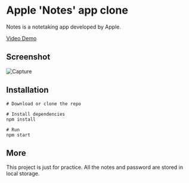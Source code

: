 # Apple 'Notes' app clone
Notes is a notetaking app developed by Apple.

[Video Demo](https://www.youtube.com/watch?v=_2wV-1hZxA0)

## Screenshot

![Capture](https://user-images.githubusercontent.com/85205294/178161491-867c7faa-3b09-4a13-873c-2140adfbc126.PNG)


## Installation
```
# Download or clone the repo

# Install dependencies
npm install

# Run
npm start
```

## More
This project is just for practice. All the notes and password are stored in local storage.


